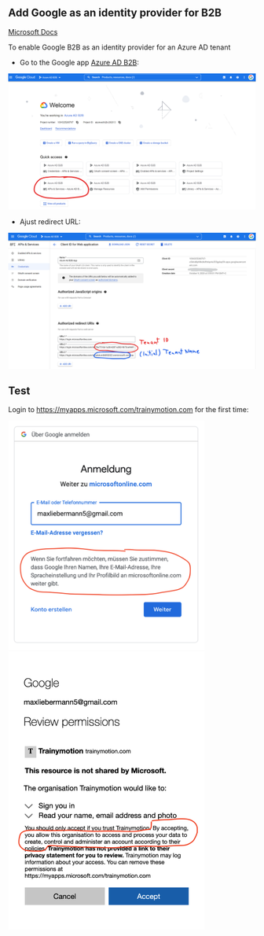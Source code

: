 ## Add Google as an identity provider for B2B

[Microsoft Docs](https://docs.microsoft.com/en-us/azure/active-directory/external-identities/google-federation)

To enable Google B2B as an identity provider for an Azure AD tenant 

* Go to the Google app [Azure AD B2B](https://console.cloud.google.com/welcome?project=azure-ad-b2b-292013):

<img src="img/Google_App_AzureB2B.png" alt="Google App" width="800"/>

* Ajust redirect URL:

<img src="img\Google_App_RedirectUri.png" alt="Redirect URL" width="800"/>


## Test

Login to https://myapps.microsoft.com/trainymotion.com for the first time:

<img src="img/Login_via_Google-copy.png" alt="login" width="400"/>

<img src="img/Consent-copy.png" alt="consent" width="400"/>